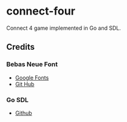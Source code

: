 # connect-four
Connect 4 game implemented in Go and SDL.

## Credits
### Bebas Neue Font
- [Google Fonts](https://fonts.google.com/specimen/Bebas+Neue/about)
- [Git Hub](https://github.com/dharmatype/Bebas-Neue)

### Go SDL
- [Github](github.com/veandco/go-sdl2)